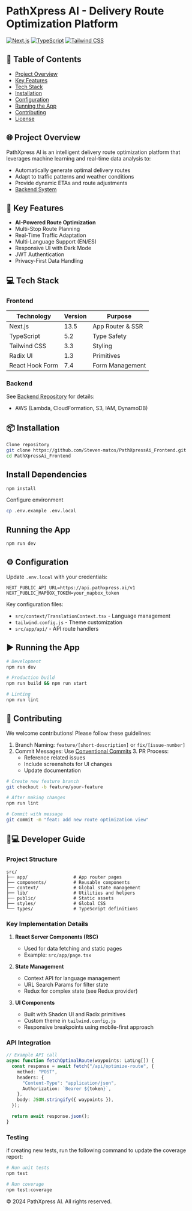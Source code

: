 # PathXpress AI - Delivery Route Optimization Platform

[![Next.js](https://img.shields.io/badge/Next.js-13.5.4-000000?logo=next.js)](https://nextjs.org/)
[![TypeScript](https://img.shields.io/badge/TypeScript-5.2.2-3178C6?logo=typescript)](https://www.typescriptlang.org/)
[![Tailwind CSS](https://img.shields.io/badge/Tailwind_CSS-3.3.3-06B6D4?logo=tailwind-css)](https://tailwindcss.com/)

## 📖 Table of Contents

- [Project Overview](#-project-overview)
- [Key Features](#-key-features)
- [Tech Stack](#-tech-stack)
- [Installation](#-installation)
- [Configuration](#-configuration)
- [Running the App](#-running-the-app)
- [Contributing](#-contributing)
- [License](#-license)

## 🌐 Project Overview

PathXpress AI is an intelligent delivery route optimization platform that leverages machine learning and real-time data analysis to:

- Automatically generate optimal delivery routes
- Adapt to traffic patterns and weather conditions
- Provide dynamic ETAs and route adjustments
- [Backend System](https://github.com/Steven-matos/PathXpressAi_Backend)

## 🚀 Key Features

- **AI-Powered Route Optimization**
- Multi-Stop Route Planning
- Real-Time Traffic Adaptation
- Multi-Language Support (EN/ES)
- Responsive UI with Dark Mode
- JWT Authentication
- Privacy-First Data Handling

## 💻 Tech Stack

### Frontend

| Technology      | Version | Purpose          |
| --------------- | ------- | ---------------- |
| Next.js         | 13.5    | App Router & SSR |
| TypeScript      | 5.2     | Type Safety      |
| Tailwind CSS    | 3.3     | Styling          |
| Radix UI        | 1.3     | Primitives       |
| React Hook Form | 7.4     | Form Management  |

### Backend

See [Backend Repository](https://github.com/Steven-matos/PathXpressAi_Backend) for details:

- AWS (Lambda, CloudFormation, S3, IAM, DynamoDB)

## 📦 Installation

```bash
Clone repository
git clone https://github.com/Steven-matos/PathXpressAi_Frontend.git
cd PathXpressAi_Frontend
```

## Install Dependencies

```bash
npm install
```

Configure environment

```bash
cp .env.example .env.local
```

## Running the App

```bash
npm run dev
```

## ⚙️ Configuration

Update `.env.local` with your credentials:

```env
NEXT_PUBLIC_API_URL=https://api.pathxpress.ai/v1
NEXT_PUBLIC_MAPBOX_TOKEN=your_mapbox_token
```

Key configuration files:

- `src/context/TranslationContext.tsx` - Language management
- `tailwind.config.js` - Theme customization
- `src/app/api/` - API route handlers

## ▶️ Running the App

```bash
# Development
npm run dev

# Production build
npm run build && npm run start

# Linting
npm run lint

```

## 🤝 Contributing

We welcome contributions! Please follow these guidelines:

1. Branch Naming: `feature/[short-description]` or `fix/[issue-number]`
2. Commit Messages: Use [Conventional Commits](https://www.conventionalcommits.org/) 3. PR Process:
   - Reference related issues
   - Include screenshots for UI changes
   - Update documentation

```bash
# Create new feature branch
git checkout -b feature/your-feature

# After making changes
npm run lint

# Commit with message
git commit -m "feat: add new route optimization view"
```

## 🧑💻 Developer Guide

### Project Structure

```
src/
├── app/                 # App router pages
├── components/          # Reusable components
├── context/             # Global state management
├── lib/                 # Utilities and helpers
├── public/              # Static assets
├── styles/              # Global CSS
└── types/               # TypeScript definitions
```

### Key Implementation Details

1. **React Server Components (RSC)**

   - Used for data fetching and static pages
   - Example: `src/app/page.tsx`

2. **State Management**

   - Context API for language management
   - URL Search Params for filter state
   - Redux for complex state (see Redux provider)

3. **UI Components**
   - Built with Shadcn UI and Radix primitives
   - Custom theme in `tailwind.config.js`
   - Responsive breakpoints using mobile-first approach

### API Integration

```typescript
// Example API call
async function fetchOptimalRoute(waypoints: LatLng[]) {
  const response = await fetch("/api/optimize-route", {
    method: "POST",
    headers: {
      "Content-Type": "application/json",
      Authorization: `Bearer ${token}`,
    },
    body: JSON.stringify({ waypoints }),
  });

  return await response.json();
}
```

### Testing

if creating new tests, run the following command to update the coverage report:

```bash
# Run unit tests
npm test

# Run coverage
npm test:coverage
```

© 2024 PathXpress AI. All rights reserved.
